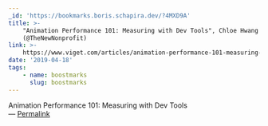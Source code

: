 ```yaml
---
_id: 'https://bookmarks.boris.schapira.dev/?4MXD9A'
title: >-
    "Animation Performance 101: Measuring with Dev Tools", Chloe Hwang
    (@TheNewNonprofit)
link: >-
    https://www.viget.com/articles/animation-performance-101-measuring-with-dev-tools/
date: '2019-04-18'
tags:
    - name: boostmarks
      slug: boostmarks
---
```


Animation Performance 101: Measuring with Dev Tools <br>&#8212;
<a href="https://bookmarks.boris.schapira.dev/?4MXD9A" title="Permalink">Permalink</a>

